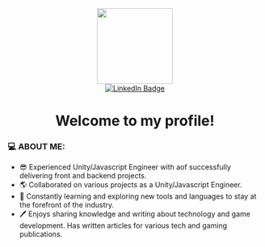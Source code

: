 <!--
**waizu0/waizu0** is a ✨ _special_ ✨ repository because its `README.md` (this file) appears on your GitHub profile.

Here are some ideas to get you started:

- 🔭 I’m currently working on ...
- 🌱 I’m currently learning ...
- 👯 I’m looking to collaborate on ...
- 🤔 I’m looking for help with ...
- 💬 Ask me about ...
- 📫 How to reach me: ...
- 😄 Pronouns: ...
- ⚡ Fun fact: ...
-->
<div id="header" align="center">
  <img src="https://i.imgur.com/pPWhsb9.png" width="150"/>
  <div id="badges">
  <a href="your-linkedin-URL">
    <img src="https://img.shields.io/badge/LinkedIn-blue?style=for-the-badge&logo=linkedin&logoColor=white" alt="LinkedIn Badge"/>
  </a>
 </div>
  <img src="https://komarev.com/ghpvc/?username=waizu0&style=flat-square&color=blue" alt=""/>
  <h1>
  Welcome to my profile!
</h1>
</div>

  ### 💻 ABOUT ME: 

- 😎 Experienced Unity/Javascript Engineer with aof successfully delivering front and backend projects.
- 🌎 Collaborated on various projects as a Unity/Javascript Engineer.
- 🧠 Constantly learning and exploring new tools and languages to stay at the forefront of the industry.
- 🖊️ Enjoys sharing knowledge and writing about technology and game development. Has written articles for various tech and gaming publications.
